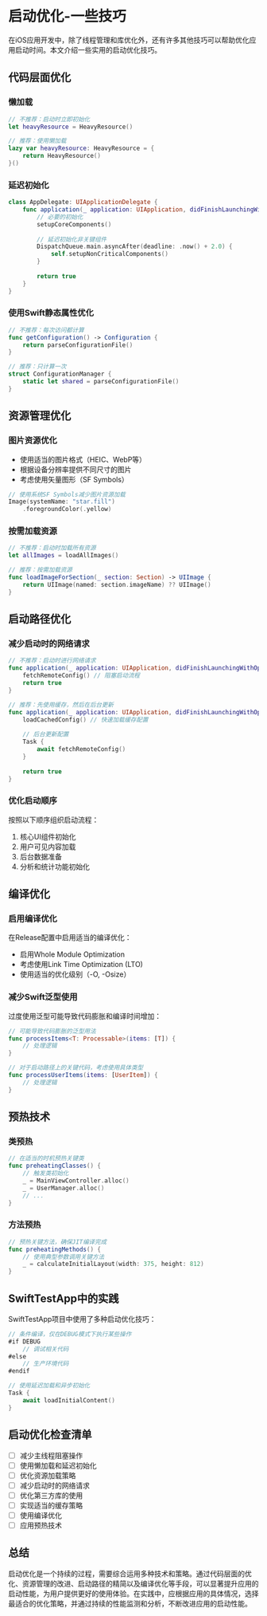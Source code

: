 # 启动优化-一些技巧

在iOS应用开发中，除了线程管理和库优化外，还有许多其他技巧可以帮助优化应用启动时间。本文介绍一些实用的启动优化技巧。

## 代码层面优化

### 懒加载

```swift
// 不推荐：启动时立即初始化
let heavyResource = HeavyResource()

// 推荐：使用懒加载
lazy var heavyResource: HeavyResource = {
    return HeavyResource()
}()
```

### 延迟初始化

```swift
class AppDelegate: UIApplicationDelegate {
    func application(_ application: UIApplication, didFinishLaunchingWithOptions launchOptions: [UIApplication.LaunchOptionsKey: Any]?) -> Bool {
        // 必要的初始化
        setupCoreComponents()
        
        // 延迟初始化非关键组件
        DispatchQueue.main.asyncAfter(deadline: .now() + 2.0) {
            self.setupNonCriticalComponents()
        }
        
        return true
    }
}
```

### 使用Swift静态属性优化

```swift
// 不推荐：每次访问都计算
func getConfiguration() -> Configuration {
    return parseConfigurationFile()
}

// 推荐：只计算一次
struct ConfigurationManager {
    static let shared = parseConfigurationFile()
}
```

## 资源管理优化

### 图片资源优化

- 使用适当的图片格式（HEIC、WebP等）
- 根据设备分辨率提供不同尺寸的图片
- 考虑使用矢量图形（SF Symbols）

```swift
// 使用系统SF Symbols减少图片资源加载
Image(systemName: "star.fill")
    .foregroundColor(.yellow)
```

### 按需加载资源

```swift
// 不推荐：启动时加载所有资源
let allImages = loadAllImages()

// 推荐：按需加载资源
func loadImageForSection(_ section: Section) -> UIImage {
    return UIImage(named: section.imageName) ?? UIImage()
}
```

## 启动路径优化

### 减少启动时的网络请求

```swift
// 不推荐：启动时进行网络请求
func application(_ application: UIApplication, didFinishLaunchingWithOptions launchOptions: [UIApplication.LaunchOptionsKey: Any]?) -> Bool {
    fetchRemoteConfig() // 阻塞启动流程
    return true
}

// 推荐：先使用缓存，然后在后台更新
func application(_ application: UIApplication, didFinishLaunchingWithOptions launchOptions: [UIApplication.LaunchOptionsKey: Any]?) -> Bool {
    loadCachedConfig() // 快速加载缓存配置
    
    // 后台更新配置
    Task {
        await fetchRemoteConfig()
    }
    
    return true
}
```

### 优化启动顺序

按照以下顺序组织启动流程：

1. 核心UI组件初始化
2. 用户可见内容加载
3. 后台数据准备
4. 分析和统计功能初始化

## 编译优化

### 启用编译优化

在Release配置中启用适当的编译优化：

- 启用Whole Module Optimization
- 考虑使用Link Time Optimization (LTO)
- 使用适当的优化级别（-O, -Osize）

### 减少Swift泛型使用

过度使用泛型可能导致代码膨胀和编译时间增加：

```swift
// 可能导致代码膨胀的泛型用法
func processItems<T: Processable>(items: [T]) {
    // 处理逻辑
}

// 对于启动路径上的关键代码，考虑使用具体类型
func processUserItems(items: [UserItem]) {
    // 处理逻辑
}
```

## 预热技术

### 类预热

```swift
// 在适当的时机预热关键类
func preheatingClasses() {
    // 触发类初始化
    _ = MainViewController.alloc()
    _ = UserManager.alloc()
    // ...
}
```

### 方法预热

```swift
// 预热关键方法，确保JIT编译完成
func preheatingMethods() {
    // 使用典型参数调用关键方法
    _ = calculateInitialLayout(width: 375, height: 812)
}
```

## SwiftTestApp中的实践

SwiftTestApp项目中使用了多种启动优化技巧：

```swift
// 条件编译，仅在DEBUG模式下执行某些操作
#if DEBUG
    // 调试相关代码
#else
    // 生产环境代码
#endif

// 使用延迟加载和异步初始化
Task {
    await loadInitialContent()
}
```

## 启动优化检查清单

- [ ] 减少主线程阻塞操作
- [ ] 使用懒加载和延迟初始化
- [ ] 优化资源加载策略
- [ ] 减少启动时的网络请求
- [ ] 优化第三方库的使用
- [ ] 实现适当的缓存策略
- [ ] 使用编译优化
- [ ] 应用预热技术

## 总结

启动优化是一个持续的过程，需要综合运用多种技术和策略。通过代码层面的优化、资源管理的改进、启动路径的精简以及编译优化等手段，可以显著提升应用的启动性能，为用户提供更好的使用体验。在实践中，应根据应用的具体情况，选择最适合的优化策略，并通过持续的性能监测和分析，不断改进应用的启动性能。
